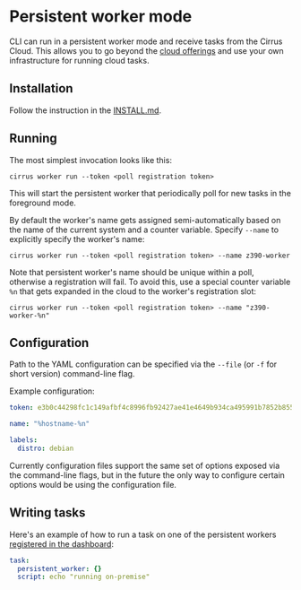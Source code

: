 # Persistent worker mode

CLI can run in a persistent worker mode and receive tasks from the Cirrus Cloud. This allows you to go beyond the [cloud offerings](https://cirrus-ci.org/guide/supported-computing-services/) and use your own infrastructure for running cloud tasks.

## Installation

Follow the instruction in the [INSTALL.md](https://github.com/cirruslabs/cirrus-cli/blob/master/INSTALL.md).

## Running

The most simplest invocation looks like this:

```
cirrus worker run --token <poll registration token>
```

This will start the persistent worker that periodically poll for new tasks in the foreground mode.

By default the worker's name gets assigned semi-automatically based on the name of the current system and a counter variable. Specify `--name` to explicitly specify the worker's name:

```
cirrus worker run --token <poll registration token> --name z390-worker
```

Note that persistent worker's name should be unique within a poll, otherwise a registration will fail. To avoid this, use a special counter variable `%n` that gets expanded in the cloud to the worker's registration slot:

```
cirrus worker run --token <poll registration token> --name "z390-worker-%n"
```

## Configuration

Path to the YAML configuration can be specified via the `--file` (or `-f` for short version) command-line flag.

Example configuration:

```yaml
token: e3b0c44298fc1c149afbf4c8996fb92427ae41e4649b934ca495991b7852b855

name: "%hostname-%n"

labels:
  distro: debian
```

Currently configuration files support the same set of options exposed via the command-line flags, but in the future the only way to configure certain options would be using the configuration file.

## Writing tasks

Here's an example of how to run a task on one of the persistent workers [registered in the dashboard](https://cirrus-ci.com/):

```yaml
task:
  persistent_worker: {}
  script: echo "running on-premise"
```
